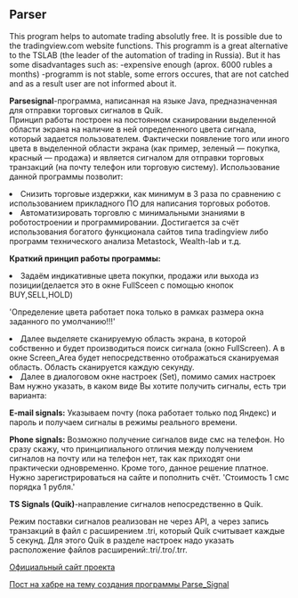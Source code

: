 ## Parser
This program helps to automate trading absolutly free. It is possible due to the tradingview.com website functions. This programm is a great alternative to the  TSLAB (the leader of the automation of trading in Russia). But it has some disadvantages such as: -expensive enough (aprox. 6000 rubles a months) -programm  is not stable,  some errors occures, that are not catched and as a result user are not informed about it. 

**Parsesignal**-программа, написанная на языке Java, предназначенная для отправки торговых сигналов в Quik.  
Принцип работы построен на постоянном сканировании выделенной области экрана на наличие в ней определенного цвета сигнала, который задается пользователем. Фактически появление того или иного цвета в выделенной области экрана (как пример, зеленый — покупка, красный — продажа) и является сигналом для отправки торговых транзакций (на почту телефон или торговую систему).
Использование данной программы позволит:
<li>Снизить торговые издержки, как минимум в 3 раза по сравнению  с использованием прикладного ПО для написания торговых роботов.
<li>Автоматизировать торговлю с минимальными знаниями в роботостроении и программировании. Достигается за счёт использования богатого       функционала сайтов типа tradingview либо программ технического анализа Metastock, Wealth-lab  и т.д.

**Краткий принцип работы программы:**
<li>Задаём индикативные цвета покупки, продажи или выхода 
   из позиции(делается это в окне FullSceen c помощью кнопок BUY,SELL,HOLD)

'Определение цвета работает пока только в рамках размера окна заданного 
по умолчанию!!!'

<li>Далее выделяете сканируемую область экрана, в которой собственно и будет производиться 
поиск сигнала (окно FullScreen). А в окне Screen_Area будет непосредственно отображаться 
сканируемая область. Область сканируется каждую секунду.

<li>Далее в диалоговом окне настроек (Set), помимо самих настроек Вам 
   нужно указать, в каком виде Вы хотите получить сигналы, есть три варианта:

**E-mail signals:**
Указываем почту (пока работает только под Яндекс) и пароль и получаем сигналы
в режимы реального времени.

**Phone signals:** 
Возможно получение сигналов виде смс на телефон. Но сразу скажу, что
принципиального отличия между получением сигналов на почту или на телефон нет, так как 
приходят они практически одновременно. Кроме того, данное решение платное. Нужно
зарегистрироваться на сайте и пополнить счёт. 
'Стоимость 1 смс порядка 1 рубля.'

**TS Signals (Quik)**-направление сигналов непосредственно в Quik.

Режим поставки сигналов реализован не через API, а через запись транзакций в файл с 
расширением .tri, который Quik считывает каждые 5 секунд. Для этого Quik  в разделе настроек
надо указать расположение файлов расширений:.tri/.tro/.trr. 

[Официальный сайт проекта](http://parsesignal.tmweb.ru/)
   
[Пост на хабре на тему создания программы Parse_Signal](https://habr.com/ru/post/447912/)

